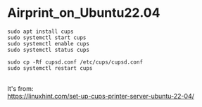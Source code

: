 # Airprint_on_Ubuntu22.04

```
sudo apt install cups
sudo systemctl start cups
sudo systemctl enable cups
sudo systemctl status cups
```

```
sudo cp -Rf cupsd.conf /etc/cups/cupsd.conf
sudo systemctl restart cups
```
<br>It's from:
<br>https://linuxhint.com/set-up-cups-printer-server-ubuntu-22-04/


